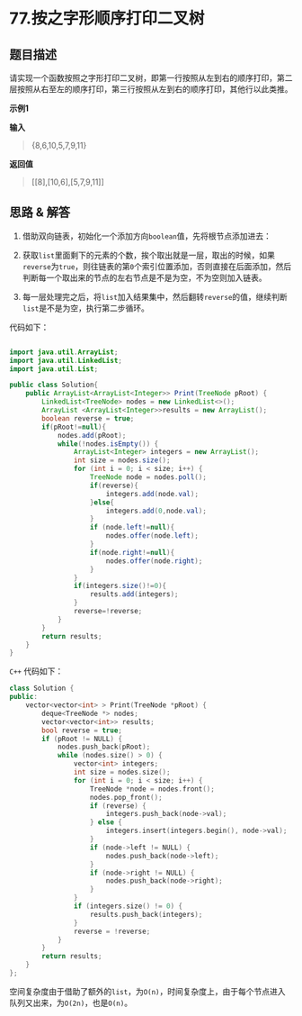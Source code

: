 # 77.按之字形顺序打印二叉树

## 题目描述
请实现一个函数按照之字形打印二叉树，即第一行按照从左到右的顺序打印，第二层按照从右至左的顺序打印，第三行按照从左到右的顺序打印，其他行以此类推。

**示例1**

**输入**
> {8,6,10,5,7,9,11}

**返回值**
> [[8],[10,6],[5,7,9,11]]

## 思路 & 解答

1. 借助双向链表，初始化一个添加方向`boolean`值，先将根节点添加进去：

2. 获取`list`里面剩下的元素的个数，挨个取出就是一层，取出的时候，如果`reverse`为`true`，则往链表的第`0`个索引位置添加，否则直接在后面添加，然后判断每一个取出来的节点的左右节点是不是为空，不为空则加入链表。

3. 每一层处理完之后，将`list`加入结果集中，然后翻转`reverse`的值，继续判断`list`是不是为空，执行第二步循环。

代码如下：
```java

import java.util.ArrayList;
import java.util.LinkedList;
import java.util.List;

public class Solution{
    public ArrayList<ArrayList<Integer>> Print(TreeNode pRoot) {
        LinkedList<TreeNode> nodes = new LinkedList<>();
        ArrayList <ArrayList<Integer>>results = new ArrayList();
        boolean reverse = true;
        if(pRoot!=null){
            nodes.add(pRoot);
            while(!nodes.isEmpty()) {
                ArrayList<Integer> integers = new ArrayList();
                int size = nodes.size();
                for (int i = 0; i < size; i++) {
                    TreeNode node = nodes.poll();
                    if(reverse){
                        integers.add(node.val);
                    }else{
                        integers.add(0,node.val);
                    }
                    if (node.left!=null){
                        nodes.offer(node.left);
                    }
                    if(node.right!=null){
                        nodes.offer(node.right);
                    }
                }
                if(integers.size()!=0){
                    results.add(integers);
                }
                reverse=!reverse;
            }
        }
        return results;
    }
}
```

`C++` 代码如下：

```C++
class Solution {
public:
    vector<vector<int> > Print(TreeNode *pRoot) {
        deque<TreeNode *> nodes;
        vector<vector<int>> results;
        bool reverse = true;
        if (pRoot != NULL) {
            nodes.push_back(pRoot);
            while (nodes.size() > 0) {
                vector<int> integers;
                int size = nodes.size();
                for (int i = 0; i < size; i++) {
                    TreeNode *node = nodes.front();
                    nodes.pop_front();
                    if (reverse) {
                        integers.push_back(node->val);
                    } else {
                        integers.insert(integers.begin(), node->val);
                    }
                    if (node->left != NULL) {
                        nodes.push_back(node->left);
                    }
                    if (node->right != NULL) {
                        nodes.push_back(node->right);
                    }
                }
                if (integers.size() != 0) {
                    results.push_back(integers);
                }
                reverse = !reverse;
            }
        }
        return results;
    }
};
```
空间复杂度由于借助了额外的`list`，为`O(n)`，时间复杂度上，由于每个节点进入队列又出来，为`O(2n)`，也是`O(n)`。
